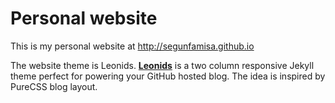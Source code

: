# Personal website
This is my personal website at http://segunfamisa.github.io

The website theme is Leonids.
**[Leonids](http://renyuanz.github.io/leonids)** is a two column responsive Jekyll theme perfect for powering your GitHub hosted blog. The idea is inspired by PureCSS blog layout.
